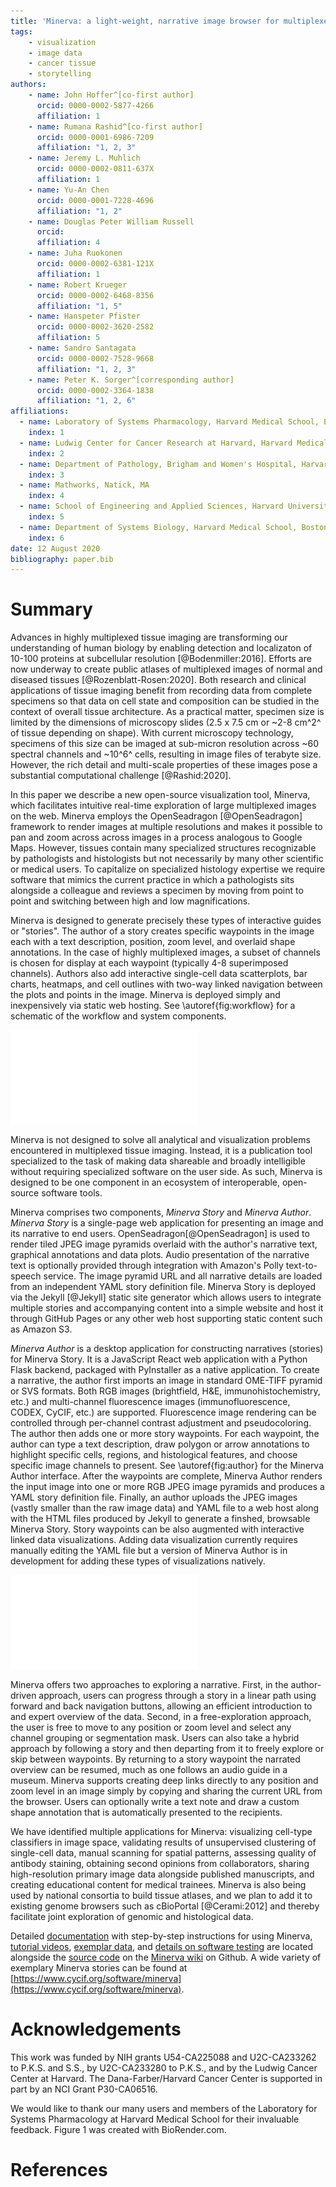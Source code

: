 ```yaml
---
title: 'Minerva: a light-weight, narrative image browser for multiplexed tissue images'
tags:
    - visualization
    - image data
    - cancer tissue
    - storytelling
authors:
    - name: John Hoffer^[co-first author]
      orcid: 0000-0002-5877-4266
      affiliation: 1
    - name: Rumana Rashid^[co-first author]
      orcid: 0000-0001-6986-7209
      affiliation: "1, 2, 3"
    - name: Jeremy L. Muhlich
      orcid: 0000-0002-0811-637X
      affiliation: 1
    - name: Yu-An Chen
      orcid: 0000-0001-7228-4696
      affiliation: "1, 2"
    - name: Douglas Peter William Russell
      orcid:
      affiliation: 4
    - name: Juha Ruokonen
      orcid: 0000-0002-6381-121X
      affiliation: 1
    - name: Robert Krueger
      orcid: 0000-0002-6468-8356
      affiliation: "1, 5"
    - name: Hanspeter Pfister
      orcid: 0000-0002-3620-2582
      affiliation: 5
    - name: Sandro Santagata
      orcid: 0000-0002-7528-9668
      affiliation: "1, 2, 3"
    - name: Peter K. Sorger^[corresponding author]
      orcid: 0000-0002-3364-1838
      affiliation: "1, 2, 6"
affiliations:
  - name: Laboratory of Systems Pharmacology, Harvard Medical School, Boston, MA
    index: 1
  - name: Ludwig Center for Cancer Research at Harvard, Harvard Medical School, Boston, MA
    index: 2
  - name: Department of Pathology, Brigham and Women's Hospital, Harvard Medical School, Boston, MA
    index: 3
  - name: Mathworks, Natick, MA
    index: 4
  - name: School of Engineering and Applied Sciences, Harvard University, Cambridge, MA
    index: 5
  - name: Department of Systems Biology, Harvard Medical School, Boston, MA
    index: 6
date: 12 August 2020
bibliography: paper.bib
---
```


# Summary

Advances in highly multiplexed tissue imaging are transforming our understanding of human biology by enabling detection and localizaton of 10-100 proteins at subcellular resolution [@Bodenmiller:2016]. Efforts are now underway to create public atlases of multiplexed images of normal and diseased tissues [@Rozenblatt-Rosen:2020]. Both research and clinical applications of tissue imaging benefit from recording data from complete specimens so that data on cell state and composition can be studied in the context of overall tissue architecture. As a practical matter, specimen size is limited by the dimensions of microscopy slides (2.5 x 7.5 cm or ~2-8 cm^2^ of tissue depending on shape). With current microscopy technology, specimens of this size can be imaged at sub-micron resolution across ~60 spectral channels and ~10^6^ cells, resulting in image files of terabyte size. However, the rich detail and multi-scale properties of these images pose a substantial computational challenge [@Rashid:2020].

In this paper we describe a new open-source visualization tool, Minerva, which facilitates intuitive real-time exploration of large multiplexed images on the web. Minerva employs the OpenSeadragon [@OpenSeadragon] framework to render images at multiple resolutions and makes it possible to pan and zoom across across images in a process analogous to Google Maps. However, tissues contain many specialized structures recognizable by pathologists and histologists but not necessarily by many other scientific or medical users. To capitalize on specialized histology expertise we require software that mimics the current practice in which a pathologists sits alongside a colleague and reviews a specimen by moving from point to point and switching between high and low magnifications.

Minerva is designed to generate precisely these types of interactive guides or "stories". The author of a story creates specific waypoints in the image each with a text description, position, zoom level, and overlaid shape annotations. In the case of highly multiplexed images, a subset of channels is chosen for display at each waypoint (typically 4-8 superimposed channels). Authors also add interactive single-cell data scatterplots, bar charts, heatmaps, and cell outlines with two-way linked navigation between the plots and points in the image. Minerva is deployed simply and inexpensively via static web hosting. See \autoref{fig:workflow} for a schematic of the workflow and system components.

![Minerva Workflow.\label{fig:workflow}](figure-1.pdf)

Minerva is not designed to solve all analytical and visualization problems encountered in multiplexed tissue imaging. Instead, it is a publication tool specialized to the task of making data shareable and broadly intelligible without requiring specialized software on the user side. As such, Minerva is designed to be one component in an ecosystem of interoperable, open-source software tools.

Minerva comprises two components, _Minerva Story_ and _Minerva Author_. _Minerva Story_ is a single-page web application for presenting an image and its narrative to end users. OpenSeadragon[@OpenSeadragon] is used to render tiled JPEG image pyramids overlaid with the author's narrative text, graphical annotations and data plots. Audio presentation of the narrative text is optionally provided through integration with Amazon's Polly text-to-speech service. The image pyramid URL and all narrative details are loaded from an independent YAML story definition file. Minerva Story is deployed via the Jekyll [@Jekyll] static site generator which allows users to integrate multiple stories and accompanying content into a simple website and host it through GitHub Pages or any other web host supporting static content such as Amazon S3.

_Minerva Author_ is a desktop application for constructing narratives (stories) for Minerva Story. It is a JavaScript React web application with a Python Flask backend, packaged with PyInstaller as a native application. To create a narrative, the author first imports an image in standard OME-TIFF pyramid or SVS formats. Both RGB images (brightfield, H&E, immunohistochemistry, etc.) and multi-channel fluorescence images (immunofluorescence, CODEX, CyCIF, etc.) are supported. Fluorescence image rendering can be controlled through per-channel contrast adjustment and pseudocoloring. The author then adds one or more story waypoints. For each waypoint, the author can type a text description, draw polygon or arrow annotations to highlight specific cells, regions, and histological features, and choose specific image channels to present. See \autoref{fig:author} for the Minerva Author interface. After the waypoints are complete, Minerva Author renders the input image into one or more RGB JPEG image pyramids and produces a YAML story definition file. Finally, an author  uploads the JPEG images (vastly smaller than the raw image data) and YAML file to a web host along with the HTML files produced by Jekyll to generate a finshed, browsable Minerva Story. Story waypoints can be also augmented with interactive linked data visualizations. Adding data visualization currently requires manually editing the YAML file but a version of Minerva Author is in development for adding these types of visualizations natively.

![Minerva Author Interface.\label{fig:author}](figure-2.pdf)

Minerva offers two approaches to exploring a narrative. First, in the author-driven approach, users can progress through a story in a linear path using forward and back navigation buttons, allowing an efficient introduction to and expert overview of the data. Second, in a free-exploration approach, the user is free to move to any position or zoom level and select any channel grouping or segmentation mask. Users can also take a hybrid approach by following a story and then departing from it to freely explore or skip between waypoints. By returning to a story waypoint the narrated overview can be resumed, much as one follows an audio guide in a museum. Minerva supports creating deep links directly to any position and zoom level in an image simply by copying and sharing the current URL from the browser. Users can optionally write a text note and draw a custom shape annotation that is automatically presented to the recipients.

We have identified multiple applications for Minerva: visualizing cell-type classifiers in image space, validating results of unsupervised clustering of single-cell data, manual scanning for spatial patterns, assessing quality of antibody staining, obtaining second opinions from collaborators, sharing high-resolution primary image data alongside published manuscripts, and creating educational content for medical trainees. Minerva is also being used by national consortia to build tissue atlases, and we plan to add it to existing genome browsers such as cBioPortal [@Cerami:2012] and thereby facilitate joint exploration of genomic and histological data.

Detailed [documentation](https://github.com/labsyspharm/minerva-story/wiki) with step-by-step instructions for using Minerva, [tutorial videos](https://github.com/labsyspharm/minerva-story/wiki/Tutorial-Videos), [exemplar data](https://github.com/labsyspharm/minerva-story/wiki/Example-Dataset), and [details on software testing](https://github.com/labsyspharm/minerva-story/wiki/For-Developers) are located alongside the [source code](https://github.com/labsyspharm/minerva-story) on the [Minerva wiki](https://github.com/labsyspharm/minerva-story/wiki) on Github. A wide variety of exemplary Minerva stories can be found at [https://www.cycif.org/software/minerva](https://www.cycif.org/software/minerva).


# Acknowledgements

This work was funded by NIH grants U54-CA225088 and U2C-CA233262 to P.K.S. and S.S., by U2C-CA233280 to P.K.S., and by the Ludwig Cancer Center at Harvard. The Dana-Farber/Harvard Cancer Center is supported in part by an NCI Grant P30-CA06516.

We would like to thank our many users and members of the Laboratory for Systems Pharmacology at Harvard Medical School for their invaluable feedback. Figure 1 was created with BioRender.com.


# References
